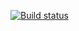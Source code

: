 [![Build status](https://ci.appveyor.com/api/projects/status/wm4nk94naebo9e0w?svg=true)](https://ci.appveyor.com/project/AleksandrEpishkin/postmanecho)